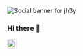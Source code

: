 ![Social banner for jh3y](https://github.com/chanychi/chanychi/blob/main/BG%20(2).png)

### Hi there 👋

<a href="https://www.linkedin.com/in/chi-chan88/">
  <img align="left" alt="Chi Chan's LinkedIN" width="22px" src="https://raw.githubusercontent.com/peterthehan/peterthehan/master/assets/linkedin.svg" />
</a>

<!--
**chanychi/chanychi** is a ✨ _special_ ✨ repository because its `README.md` (this file) appears on your GitHub profile.

Here are some ideas to get you started:

- 🔭 I’m currently working on ...
- 🌱 I’m currently learning ...
- 👯 I’m looking to collaborate on ...
- 🤔 I’m looking for help with ...
- 💬 Ask me about ...
- 📫 How to reach me: ...
- 😄 Pronouns: ...
- ⚡ Fun fact: ...
-->
